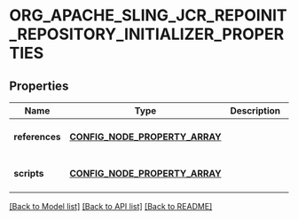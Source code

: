 # ORG_APACHE_SLING_JCR_REPOINIT_REPOSITORY_INITIALIZER_PROPERTIES

## Properties
Name | Type | Description | Notes
------------ | ------------- | ------------- | -------------
**references** | [**CONFIG_NODE_PROPERTY_ARRAY**](configNodePropertyArray.md) |  | [optional] [default to null]
**scripts** | [**CONFIG_NODE_PROPERTY_ARRAY**](configNodePropertyArray.md) |  | [optional] [default to null]

[[Back to Model list]](../README.md#documentation-for-models) [[Back to API list]](../README.md#documentation-for-api-endpoints) [[Back to README]](../README.md)


